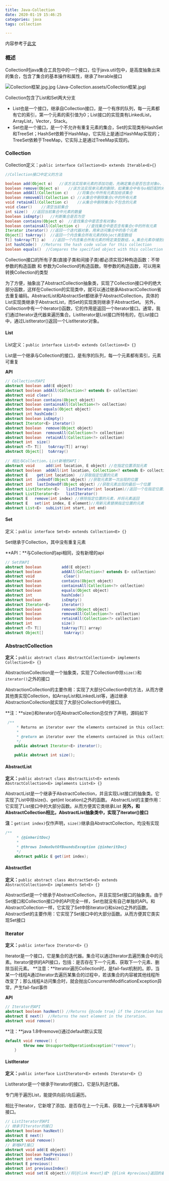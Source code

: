 ```yaml
---
title: Java-Collection
date: 2020-01-19 15:46:25
categories: java
tags: collection

---
```


内容参考于[此文](https://www.cnblogs.com/skywang12345/p/3308513.html#a1)

### 概述

Collection时java集合工具包中的一个接口，位于java.util包中，是高度抽象出来的集合，包含了集合的基本操作和属性，继承了Iterable接口

![Collection框架.jpg.jpg (Java-Collection.assets/Collection框架.jpg)](./Java-Collection.assets/Collection框架.jpg)

Collection包含了List和Set两大分支

- List也是一个接口，继承自Collection接口，是一个有序的队列，每一元素都有它的索引，第一个元素的索引值为0；List接口的实现类有LinkedList，ArrayList，Vector，Stack。
- Set也是一个接口，是一个不允许有重复元素的集合，Set的实现类有HashSet和TreeSet；HashSet依赖于HashMap，它实际上是通过HashMap实现的；TreeSet依赖于TreeMap，它实际上是通过TreeMap实现的。

### Collection

Collection定义：`public interface Collection<E> extends Iterable<E>{}`

```java
//Collection接口中定义的方法

boolean add(Object o)	//该方法实现单元素的添加功能，先确定集合是否包含对象o，如果需要添加该对象则返回true。如果集合允许重复，add方法总是返回true。如果不允许重复，并已经有一个相等的元素在集合中，则add方法返回false
boolean remove(Object o)	//该方法实现单元素的删除，如果集合中有与o相匹配的对象，则删除对象o，并返回true；反之返回false。如果o是null，并且集合中也有一个元素为null，也返回true
boolean addAll(Collection c)	//将集合c中所有元素加给该集合
boolean removeAll(Collection c)	//从集合中删除集合c中的所有元素
void retainAll(Collection c)	//从集合中删除集合c不包含的元素
void clear()	//清空当前集合
int size()	//返回当前集合中元素的数量
boolean isEmpty()	//判断集合是否为空
boolean contains(Object o)	//查找集合中是否含有对象o
boolean containsAll(Collection c)	//查找集合中是否含有集合c中的所有元素
Iterator iterator()	//返回一个迭代器对象，用来访问集合中的各个元素
Object[] toArray()	//返回一个内含集合所有元素的Object类型数组
T[] toArray(T[] a)   //返回一个内含集合所有元素的特定类型数组，a,集合元素存储到的数组，如果数组a的空间不够，将返回一个新数组
int hashCode()  //Returns the hash code value for this collection
boolean equals()  //Compares the specified object with this collection for equality
```

Collection接口的所有子类(直接子类和间接子类)都必须实现2种构造函数：不带参数的构造函数 和 参数为Collection的构造函数。带参数的构造函数，可以用来转换Collection的类型

为了方便，抽象出了AbstractCollection抽象类，实现了Collection接口中的绝大部分函数，这样在Collection的实现类中，就可以通过继承AbstractCollection省去重复编码。AbstractList和AbstractSet都继承于AbstractCollection，具体的List实现类继承于AbstractList，而Set的实现类则继承于AbstractSet。
另外，Collection中有一个iterator()函数，它的作用是返回一个Iterator接口。通常，我们通过Iterator迭代器来遍历集合。ListIterator是List接口所特有的，在List接口中，通过ListIterator()返回一个ListIterator对象。

#### List

List定义：`public interface List<E> extends Collection<E> {}`

List是一个继承与Collection的接口，是有序的队列，每一个元素都有索引，元素可重复

**API**

```java
// Collection的API
abstract boolean add(E object)
abstract boolean addAll(Collection<? extends E> collection)
abstract void clear()
abstract boolean contains(Object object)
abstract boolean containsAll(Collection<?> collection)
abstract boolean equals(Object object)
abstract int hashCode()
abstract boolean isEmpty()
abstract Iterator<E> iterator()
abstract boolean  remove(Object object)
abstract boolean  removeAll(Collection<?> collection)
abstract boolean  retainAll(Collection<?> collection)
abstract int  size()
abstract <T> T[]   toArray(T[] array)
abstract Object[]  toArray()
    
// 相比与Collection，List新增的API：
abstract void     add(int location, E object) //在指定位置添加元素
abstract boolean  addAll(int location, Collection<? extends E> collection)  //在指定位置添加元素集合
abstract E    get(int location)  //获取指定位置的元素
abstract int  indexOf(Object object) //获取元素第一次出现的位置
abstract int  lastIndexOf(Object object) //获取元素出现的最后一个位置
abstract ListIterator<E>   listIterator(int location)//返回一个在指定位置开始的迭代器
abstract ListIterator<E>   listIterator()
abstract E   remove(int index) //移除指定位置的元素，并将元素返回
abstract E   set(int index, E element)//用新元素替换指定位置的元素
abstract List<E>  subList(int start, int end)
```

#### Set

定义：`public interface Set<E> extends Collection<E> {}`

Set继承于Collection，其中没有重复元素

**API：**与Collection的api相同，没有新增的api

```java
// Set的API
abstract boolean         add(E object)
abstract boolean         addAll(Collection<? extends E> collection)
abstract void             clear()
abstract boolean         contains(Object object)
abstract boolean         containsAll(Collection<?> collection)
abstract boolean         equals(Object object)
abstract int             hashCode()
abstract boolean         isEmpty()
abstract Iterator<E>     iterator()
abstract boolean         remove(Object object)
abstract boolean         removeAll(Collection<?> collection)
abstract boolean         retainAll(Collection<?> collection)
abstract int             size()
abstract <T> T[]         toArray(T[] array)
abstract Object[]         toArray()
```

### AbstractCollection

**定义：**`public abstract class AbstractCollection<E> implements Collection<E> {}`

AbstractionCollection是一个抽象类，实现了Collection中除`size()`和`iterator()`之外的接口

AbstractionCollection的主要作用：实现了大部分Collection中的方法，从而方便其他类实现Collection，如ArrayList和LinkedList等，通过继承AbstractionCollection就实现了大部分Collection中的接口。

**注：**size()和iterator()在AbstractCollection总仅作了声明，源码如下

```java
 /**
     * Returns an iterator over the elements contained in this collection.
     *
     * @return an iterator over the elements contained in this collection
     */
    public abstract Iterator<E> iterator();

    public abstract int size();
```

#### AbstractList

**定义：**`public abstract class AbstractList<E> extends AbstractCollection<E> implements List<E> {}`

AbstractList是一个继承于AbstractCollection，并且实现List接口的抽象类。它实现了List中除size()、get(int location)之外的函数。
AbstractList的主要作用：它实现了List接口中的大部分函数。从而方便其它类继承List
**另外，和AbstractCollection相比，AbstractList抽象类中，实现了iterator()接口**

**注：**`get(int index)`仅作声明，`size()`继承自AbstractCollection，均没有实现

```java
/**
     * {@inheritDoc}
     *
     * @throws IndexOutOfBoundsException {@inheritDoc}
     */
    abstract public E get(int index);

```



#### AbstractSet

**定义：**`public abstract class AbstractSet<E> extends AbstractCollection<E> implements Set<E> {}`

AbstractSet是一个继承于AbstractCollection，并且实现Set接口的抽象类。由于Set接口和Collection接口中的API完全一样，Set也就没有自己单独的API。和AbstractCollection一样，它实现了Set中除iterator()和size()之外的函数。
AbstractSet的主要作用：它实现了Set接口中的大部分函数。从而方便其它类实现Set接口

### Iterator

**定义：**`public interface Iterator<E> {}`

Iterator是一个接口，它是集合的迭代器。集合可以通过Iterator去遍历集合中的元素。Iterator提供的API接口，包括：是否存在下一个元素、获取下一个元素、删除当前元素。
**注意：**Iterator遍历Collection时，是fail-fast机制的。即，当某一个线程A通过iterator去遍历某集合的过程中，若该集合的内容被其他线程所改变了；那么线程A访问集合时，就会抛出ConcurrentModificationException异常，产生fail-fast事件

**API**

```java
// Iterator的API
abstract boolean hasNext() //Returns {@code true} if the iteration has more elements.
abstract E next()  //Returns the next element in the iteration.
abstract void remove()
```

**注：**java 1.8中remove()通过default默认实现

```java
default void remove() {
        throw new UnsupportedOperationException("remove");
    }
```

#### ListIterator

**定义：**`public interface ListIterator<E> extends Iterator<E> {}`

ListIterator是一个继承于Iterator的接口，它是队列迭代器。

专门用于遍历List，能提供向前/向后遍历。

相比于Iterator，它新增了添加、是否存在上一个元素、获取上一个元素等等API接口。

```java
// ListIterator的API
// 继承于Iterator的接口
abstract boolean hasNext()
abstract E next()
abstract void remove()
// 新增API接口
abstract void add(E object)
abstract boolean hasPrevious()
abstract int nextIndex()
abstract E previous()
abstract int previousIndex()
abstract void set(E object)//将{@link #next}或* {@link #previous}返回的最后一个元素替换为指定的元素（可选操作）。 *仅在上次调用{@code next}或* {@code previous}之后没有调用{@link #remove}或{@link * #add}时才能进行此调用。
```

